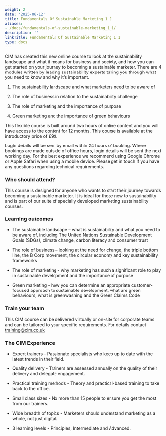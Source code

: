 ```yaml
---
weight: 2
date: '2025-06-12'
title: Fundamentals Of Sustainable Marketing 1 1
aliases:
- /docs/fundamentals-of-sustainable-marketing_1_1/
description: ''
linkTitle: Fundamentals Of Sustainable Marketing 1 1
type: docs
---
```


CIM has created this new online course to look at the sustainability landscape and what it means for business and society, and how you can get started on your journey to becoming a sustainable marketer. There are 4 modules written by leading sustainability experts taking you through what you need to know and why it’s important.

1. The sustainability landscape and what marketers need to be aware of

1. The role of business in relation to the sustainability challenge

1. The role of marketing and the importance of purpose

1. Green marketing and the importance of green behaviours

This flexible course is built around two hours of online content and you will have access to the content for 12 months. This course is available at the introductory price of £99.

Login details will be sent by email within 24 hours of booking. Where bookings are made outside of office hours, login details will be sent the next working day. For the best experience we recommend using Google Chrome or Apple Safari when using a mobile device. Please get in touch if you have any questions regarding technical requirements.

### Who should attend?

This course is designed for anyone who wants to start their journey towards becoming a sustainable marketer. It is ideal for those new to sustainability and is part of our suite of specially developed marketing sustainability courses.

### Learning outcomes

- The sustainable landscape – what is sustainability and what you need to be aware of, including The United Nations Sustainable Development Goals (SDGs), climate change, carbon literacy and consumer trust

- The role of business – looking at the need for change, the triple bottom line, the B Corp movement, the circular economy and key sustainability frameworks

- The role of marketing - why marketing has such a significant role to play in sustainable development and the importance of purpose

- Green marketing - how you can determine an appropriate customer-focused approach to sustainable development, what are green behaviours, what is greenwashing and the Green Claims Code

### Train your team

This CIM course can be delivered virtually or on-site for corporate teams and can be tailored to your specific requirements. For details contact training@cim.co.uk

### The CIM Experience

- Expert trainers - Passionate specialists who keep up to date with the latest trends in their field.

- Quality delivery - Trainers are assessed annually on the quality of their delivery and delegate engagement.

- Practical training methods - Theory and practical-based training to take back to the office.

- Small class sizes - No more than 15 people to ensure you get the most from our trainers.

- Wide breadth of topics - Marketers should understand marketing as a whole, not just digital.

- 3 learning levels - Principles, Intermediate and Advanced.